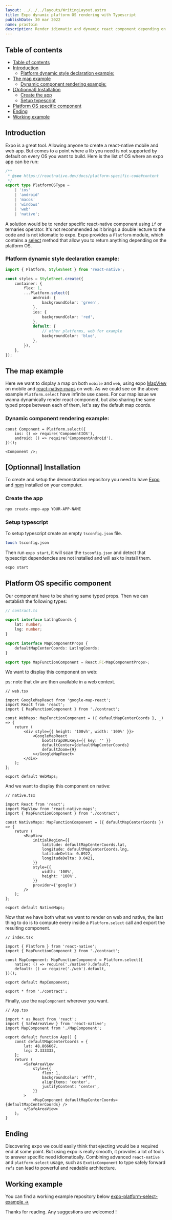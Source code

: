 ```yaml
---
layout: ../../../layouts/WritingLayout.astro
title: Expo dynamic plaftorm OS rendering with Typescript
publishDate: 30 mar 2022
name: prastoin
description: Render idiomatic and dynamic react component depending on the device platform OS. Using expo Platform select tool.
---
```


## Table of contents

- [Table of contents](#table-of-contents)
- [Introduction](#introduction)
  - [Platform dynamic style declaration example:](#platform-dynamic-style-declaration-example)
- [The map example](#the-map-example)
  - [Dynamic component rendering example:](#dynamic-component-rendering-example)
- [[Optionnal] Installation](#optionnal-installation)
  - [Create the app](#create-the-app)
  - [Setup typescript](#setup-typescript)
- [Platform OS specific component](#platform-os-specific-component)
- [Ending](#ending)
- [Working example](#working-example)

## Introduction

Expo is a great tool. Allowing anyone to create a react-native mobile and web app. But comes to a point where a lib you need is not supported by default on every OS you want to build.
Here is the list of OS where an expo app can be run:

```ts
/**
 * @see https://reactnative.dev/docs/platform-specific-code#content
 */
export type PlatformOSType =
    | 'ios'
    | 'android'
    | 'macos'
    | 'windows'
    | 'web'
    | 'native';
```

A solution would be to render specific react-native component using `if` or ternaries operator. It's not recommended as it brings a double lecture to the code and is not idiomatic to expo.
Expo provides a `Platform` module, which contains a [select](https://docs.expo.dev/versions/latest/react-native/platform/#select) method that allow you to return anything depending on the platform OS.

### Platform dynamic style declaration example:

```ts
import { Platform, StyleSheet } from 'react-native';

const styles = StyleSheet.create({
    container: {
        flex: 1,
        ...Platform.select({
            android: {
                backgroundColor: 'green',
            },
            ios: {
                backgroundColor: 'red',
            },
            default: {
                // other platforms, web for example
                backgroundColor: 'blue',
            },
        }),
    },
});
```

## The map example

Here we want to display a map on both `mobile` and `web`, using expo [MapView](https://docs.expo.dev/versions/latest/sdk/map-view/) on mobile and [react-native-maps](https://github.com/react-native-maps/react-native-maps) on web.
As we could see on the above example `Platform.select` have infinite use cases.
For our map issue we wanna dynamically render react component, but also sharing the same typed props between each of them, let's say the default map coords.

### Dynamic component rendering example:

```tsx
const Component = Platform.select({
    ios: () => require('ComponentIOS'),
    android: () => require('ComponentAndroid'),
})();

<Component />;
```

## [Optionnal] Installation

To create and setup the demonstration repository you need to have [Expo](https://docs.expo.dev/get-started/installation/) and [npm](https://docs.npmjs.com/downloading-and-installing-node-js-and-npm) installed on your computer.

### Create the app

```bash
npx create-expo-app YOUR-APP-NAME
```

### Setup typescript

To setup typescript create an empty `tsconfig.json` file.

```bash
touch tsconfig.json
```

Then run `expo start`, it will scan the `tsconfig.json` and detect that typescript dependencies are not installed and will ask to install them.

```bash
expo start
```

## Platform OS specific component

Our component have to be sharing same typed props.
Then we can establish the following types:

```ts
// contract.ts

export interface LatlngCoords {
    lat: number;
    lng: number;
}

export interface MapComponentProps {
    defaultMapCenterCoords: LatlngCoords;
}

export type MapFunctionComponent = React.FC<MapComponentProps>;
```

We want to display this component on web:

ps: note that div are then available in a web context.

```tsx
// web.tsx

import GoogleMapReact from 'google-map-react';
import React from 'react';
import { MapFunctionComponent } from './contract';

const WebMaps: MapFunctionComponent = ({ defaultMapCenterCoords }, _) => {
    return (
        <div style={{ height: '100vh', width: '100%' }}>
            <GoogleMapReact
                bootstrapURLKeys={{ key: '' }}
                defaultCenter={defaultMapCenterCoords}
                defaultZoom={9}
            ></GoogleMapReact>
        </div>
    );
};

export default WebMaps;
```

And we want to display this component on native:

```tsx
// native.tsx

import React from 'react';
import MapView from 'react-native-maps';
import { MapFunctionComponent } from './contract';

const NativeMaps: MapFunctionComponent = ({ defaultMapCenterCoords }) => {
    return (
        <MapView
            initialRegion={{
                latitude: defaultMapCenterCoords.lat,
                longitude: defaultMapCenterCoords.lng,
                latitudeDelta: 0.0922,
                longitudeDelta: 0.0421,
            }}
            style={{
                width: '100%',
                height: '100%',
            }}
            provider={'google'}
        />
    );
};

export default NativeMaps;
```

Now that we have both what we want to render on web and native, the last thing to do is to compute every inside a `Platform.select` call and export the resulting component.

```tsx
// index.tsx

import { Platform } from 'react-native';
import { MapFunctionComponent } from './contract';

const MapComponent: MapFunctionComponent = Platform.select({
    native: () => require('./native').default,
    default: () => require('./web').default,
})();

export default MapComponent;

export * from './contract';
```

Finally, use the `mapComponent` wherever you want.

```tsx
// App.tsx

import * as React from 'react';
import { SafeAreaView } from 'react-native';
import MapComponent from './MapComponent';

export default function App() {
    const defaultMapCenterCoords = {
        lat: 48.866667,
        lng: 2.333333,
    };
    return (
        <SafeAreaView
            style={{
                flex: 1,
                backgroundColor: '#fff',
                alignItems: 'center',
                justifyContent: 'center',
            }}
        >
            <MapComponent defaultMapCenterCoords={defaultMapCenterCoords} />
        </SafeAreaView>
    );
}
```

## Ending

Discovering expo we could easily think that ejecting would be a required end at some point.
But using expo is really smooth, it provides a lot of tools to answer specific need idiomatically.
Combining advanced `react-native` and `platform.select` usage, such as `ExoticComponent` to type safely forward `refs` can lead to powerful and readable architecture.

## Working example

You can find a working example repository below
[expo-platform-select-example →](https://github.com/prastoin/expo-platform-select-example)

Thanks for reading.
Any suggestions are welcomed !
